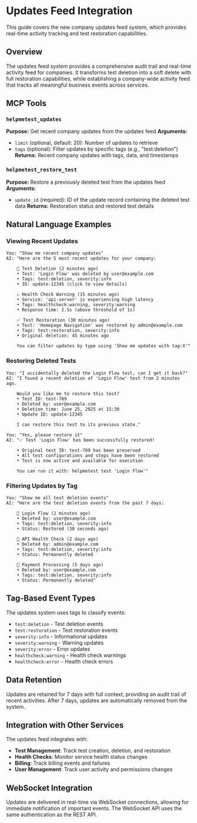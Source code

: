 # Updates Feed Integration

This guide covers the new company updates feed system, which provides real-time activity tracking and test restoration capabilities.

## Overview

The updates feed system provides a comprehensive audit trail and real-time activity feed for companies. It transforms test deletion into a soft delete with full restoration capabilities, while establishing a company-wide activity feed that tracks all meaningful business events across services.

## MCP Tools

### `helpmetest_updates`
**Purpose:** Get recent company updates from the updates feed
**Arguments:**
- `limit` (optional, default: 20): Number of updates to retrieve
- `tags` (optional): Filter updates by specific tags (e.g., "test:deletion")
**Returns:** Recent company updates with tags, data, and timestamps

### `helpmetest_restore_test`
**Purpose:** Restore a previously deleted test from the updates feed
**Arguments:**
- `update_id` (required): ID of the update record containing the deleted test data
**Returns:** Restoration status and restored test details

## Natural Language Examples

### Viewing Recent Updates
```
You: "Show me recent company updates"
AI: "Here are the 5 most recent updates for your company:

    🔄 Test Deletion (2 minutes ago)
    • Test: 'Login Flow' was deleted by user@example.com
    • Tags: test:deletion, severity:info
    • ID: update-12345 (click to view details)

    ⚠️ Health Check Warning (15 minutes ago)
    • Service: 'api-server' is experiencing high latency
    • Tags: healthcheck:warning, severity:warning
    • Response time: 2.5s (above threshold of 1s)

    ✅ Test Restoration (30 minutes ago)
    • Test: 'Homepage Navigation' was restored by admin@example.com
    • Tags: test:restoration, severity:info
    • Original deletion: 45 minutes ago

    You can filter updates by type using 'Show me updates with tag:X'"
```

### Restoring Deleted Tests
```
You: "I accidentally deleted the Login Flow test, can I get it back?"
AI: "I found a recent deletion of 'Login Flow' test from 2 minutes ago.

    Would you like me to restore this test?
    • Test ID: test-789
    • Deleted by: user@example.com
    • Deletion time: June 25, 2025 at 15:30
    • Update ID: update-12345

    I can restore this test to its previous state."

You: "Yes, please restore it"
AI: "✅ Test 'Login Flow' has been successfully restored!
    
    • Original test ID: test-789 has been preserved
    • All test configurations and steps have been restored
    • Test is now active and available for execution
    
    You can run it with: helpmetest test 'Login Flow'"
```

### Filtering Updates by Tag
```
You: "Show me all test deletion events"
AI: "Here are the test deletion events from the past 7 days:

    🔄 Login Flow (2 minutes ago)
    • Deleted by: user@example.com
    • Tags: test:deletion, severity:info
    • Status: Restored (30 seconds ago)

    🔄 API Health Check (2 days ago)
    • Deleted by: admin@example.com
    • Tags: test:deletion, severity:info
    • Status: Permanently deleted

    🔄 Payment Processing (5 days ago)
    • Deleted by: user@example.com
    • Tags: test:deletion, severity:info
    • Status: Permanently deleted"
```

## Tag-Based Event Types

The updates system uses tags to classify events:

- `test:deletion` - Test deletion events
- `test:restoration` - Test restoration events
- `severity:info` - Informational updates
- `severity:warning` - Warning updates
- `severity:error` - Error updates
- `healthcheck:warning` - Health check warnings
- `healthcheck:error` - Health check errors

## Data Retention

Updates are retained for 7 days with full context, providing an audit trail of recent activities. After 7 days, updates are automatically removed from the system.

## Integration with Other Services

The updates feed integrates with:

- **Test Management**: Track test creation, deletion, and restoration
- **Health Checks**: Monitor service health status changes
- **Billing**: Track billing events and failures
- **User Management**: Track user activity and permissions changes

## WebSocket Integration

Updates are delivered in real-time via WebSocket connections, allowing for immediate notification of important events. The WebSocket API uses the same authentication as the REST API.